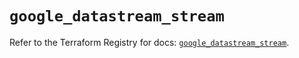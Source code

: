 # `google_datastream_stream`

Refer to the Terraform Registry for docs: [`google_datastream_stream`](https://registry.terraform.io/providers/hashicorp/google/5.35.0/docs/resources/datastream_stream).
